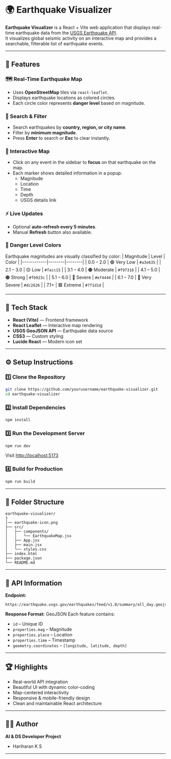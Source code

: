 # 🌍 Earthquake Visualizer

**Earthquake Visualizer** is a React + Vite web application that displays real-time earthquake data from the [USGS Earthquake API](https://earthquake.usgs.gov/earthquakes/feed/v1.0/summary/all_day.geojson).  
It visualizes global seismic activity on an interactive map and provides a searchable, filterable list of earthquake events.

---

## 🚀 Features

### 🗺️ Real-Time Earthquake Map
- Uses **OpenStreetMap** tiles via `react-leaflet`.
- Displays earthquake locations as colored circles.
- Each circle color represents **danger level** based on magnitude.

### 🔎 Search & Filter
- Search earthquakes by **country, region, or city name**.
- Filter by **minimum magnitude**.
- Press **Enter** to search or **Esc** to clear instantly.

### 📍 Interactive Map
- Click on any event in the sidebar to **focus** on that earthquake on the map.
- Each marker shows detailed information in a popup:
  - Magnitude
  - Location
  - Time
  - Depth
  - USGS details link

### ⚡ Live Updates
- Optional **auto-refresh every 5 minutes**.
- Manual **Refresh** button also available.

### 🎨 Danger Level Colors
Earthquake magnitudes are visually classified by color:
| Magnitude | Level | Color |
|------------|--------|--------|
| 0.0 – 2.0 | 🟢 Very Low | `#a3e635` |
| 2.1 – 3.0 | 🟡 Low | `#facc15` |
| 3.1 – 4.0 | 🟠 Moderate | `#f97316` |
| 4.1 – 5.0 | 🟠 Strong | `#fb923c` |
| 5.1 – 6.0 | 🔴 Severe | `#ef4444` |
| 6.1 – 7.0 | 🔴 Very Severe | `#dc2626` |
| 7.1+ | 🟥 Extreme | `#7f1d1d` |

---

## 🧠 Tech Stack

- **React (Vite)** — Frontend framework  
- **React Leaflet** — Interactive map rendering  
- **USGS GeoJSON API** — Earthquake data source  
- **CSS3** — Custom styling  
- **Lucide React** — Modern icon set  

---

## ⚙️ Setup Instructions

### 1️⃣ Clone the Repository
```bash
git clone https://github.com/yourusername/earthquake-visualizer.git
cd earthquake-visualizer
````

### 2️⃣ Install Dependencies

```bash
npm install
```

### 3️⃣ Run the Development Server

```bash
npm run dev
```

Visit [http://localhost:5173](http://localhost:5173)

### 4️⃣ Build for Production

```bash
npm run build
```

---

## 🧭 Folder Structure

```
earthquake-visualizer/
├
│── earthquake-icon.png      
├── src/
│   ├── components/
│   │   └── EarthquakeMap.jsx    
│   ├── App.jsx                   
│   ├── main.jsx                 
│   └── styles.css                
├── index.html                   
├── package.json
└── README.md
```

---

## 🧩 API Information

**Endpoint:**

```
https://earthquake.usgs.gov/earthquakes/feed/v1.0/summary/all_day.geojson
```

**Response Format:** GeoJSON
Each feature contains:

* `id` – Unique ID
* `properties.mag` – Magnitude
* `properties.place` – Location
* `properties.time` – Timestamp
* `geometry.coordinates` – `[longitude, latitude, depth]`

---

## 🏆 Highlights

* Real-world API integration
* Beautiful UI with dynamic color-coding
* Map-centered interactivity
* Responsive & mobile-friendly design
* Clean and maintainable React architecture

---

## 👨‍💻 Author

**AI & DS Developer Project**
* Hariharan K S

---


